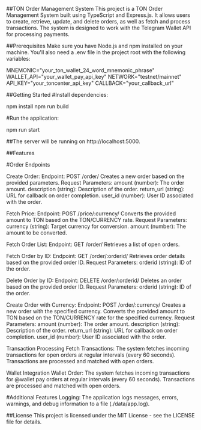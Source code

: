 ##TON Order Management System
This project is a TON Order Management System built using TypeScript and Express.js. It allows users to create, retrieve, update, and delete orders, as well as fetch and process transactions. The system is designed to work with the Telegram Wallet API for processing payments.

##Prerequisites
Make sure you have Node.js and npm installed on your machine. You'll also need a .env file in the project root with the following variables:

MNEMONIC="your_ton_wallet_24_word_mnemonic_phrase"
WALLET_API="your_wallet_pay_api_key"
NETWORK="testnet/mainnet"
API_KEY="your_toncenter_api_key"
CALLBACK="your_callback_url"

##Getting Started
#Install dependencies:

npm install
npm run build

#Run the application:

npm run start

##The server will be running on http://localhost:5000.

##Features

#Order Endpoints


Create Order:
Endpoint: POST /order/
Creates a new order based on the provided parameters.
Request Parameters:
amount (number): The order amount.
description (string): Description of the order.
return_url (string): URL for callback on order completion.
user_id (number): User ID associated with the order.


Fetch Price:
Endpoint: POST /price/:currency/
Converts the provided amount to TON based on the TON/CURRENCY rate.
Request Parameters:
currency (string): Target currency for conversion.
amount (number): The amount to be converted.

Fetch Order List:
Endpoint: GET /order/
Retrieves a list of open orders.

Fetch Order by ID:
Endpoint: GET /order/:orderid/
Retrieves order details based on the provided order ID.
Request Parameters:
orderid (string): ID of the order.

Delete Order by ID:
Endpoint: DELETE /order/:orderid/
Deletes an order based on the provided order ID.
Request Parameters:
orderid (string): ID of the order.

Create Order with Currency:
Endpoint: POST /order/:currency/
Creates a new order with the specified currency. Converts the provided amount to TON based on the TON/CURRENCY rate for the specified currency.
Request Parameters:
amount (number): The order amount.
description (string): Description of the order.
return_url (string): URL for callback on order completion.
user_id (number): User ID associated with the order.

Transaction Processing
Fetch Transactions:
The system fetches incoming transactions for open orders at regular intervals (every 60 seconds).
Transactions are processed and matched with open orders.

Wallet Integration
Wallet Order:
The system fetches incoming transactions for @wallet pay orders at regular intervals (every 60 seconds).
Transactions are processed and matched with open orders.

#Additional Features
Logging:
The application logs messages, errors, warnings, and debug information to a file (./data/app.log).

##License
This project is licensed under the MIT License - see the LICENSE file for details.